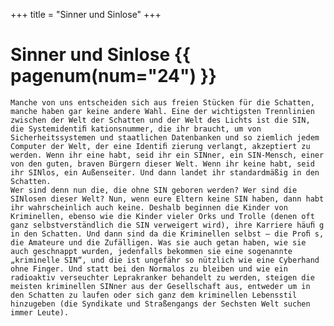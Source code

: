 +++
title = "Sinner und Sinlose"
+++

# Sinner und Sinlose {{ pagenum(num="24") }}

    Manche von uns entscheiden sich aus freien Stücken für die Schatten, manche haben gar keine andere Wahl. Eine der wichtigsten Trennlinien zwischen der Welt der Schatten und der Welt des Lichts ist die SIN, die Systemidentiﬁ kationsnummer, die ihr braucht, um von Sicherheitssystemen und staatlichen Datenbanken und so ziemlich jedem Computer der Welt, der eine Identiﬁ zierung verlangt, akzeptiert zu werden. Wenn ihr eine habt, seid ihr ein SINner, ein SIN-Mensch, einer von den guten, braven Bürgern dieser Welt. Wenn ihr keine habt, seid ihr SINlos, ein Außenseiter. Und dann landet ihr standardmäßig in den Schatten. 
    Wer sind denn nun die, die ohne SIN geboren werden? Wer sind die SINlosen dieser Welt? Nun, wenn eure Eltern keine SIN haben, dann habt ihr wahrscheinlich auch keine. Deshalb beginnen die Kinder von Kriminellen, ebenso wie die Kinder vieler Orks und Trolle (denen oft ganz selbstverständlich die SIN verweigert wird), ihre Karriere häuﬁ g in den Schatten. Und dann sind da die Kriminellen selbst – die Proﬁ s, die Amateure und die Zufälligen. Was sie auch getan haben, wie sie auch geschnappt wurden, jedenfalls bekommen sie eine sogenannte „kriminelle SIN“, und die ist ungefähr so nützlich wie eine Cyberhand ohne Finger. Und statt bei den Normalos zu bleiben und wie ein radioaktiv verseuchter Leprakranker behandelt zu werden, steigen die meisten kriminellen SINner aus der Gesellschaft aus, entweder um in den Schatten zu laufen oder sich ganz dem kriminellen Lebensstil hinzugeben (die Syndikate und Straßengangs der Sechsten Welt suchen immer Leute).

